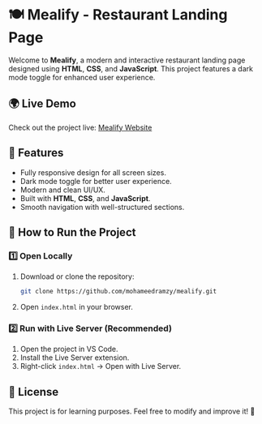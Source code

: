 # 🍽️ Mealify - Restaurant Landing Page

Welcome to **Mealify**, a modern and interactive restaurant landing page designed using **HTML**, **CSS**, and **JavaScript**. This project features a dark mode toggle for enhanced user experience.

## 🌍 Live Demo

Check out the project live: [Mealify Website](https://mealify-w55s.vercel.app/)

## 📌 Features

-  Fully responsive design for all screen sizes.
-  Dark mode toggle for better user experience.
-  Modern and clean UI/UX.
-  Built with **HTML**, **CSS**, and **JavaScript**.
-  Smooth navigation with well-structured sections.

## 🚀 How to Run the Project

### 1️⃣ Open Locally

1. Download or clone the repository:
   ```sh
   git clone https://github.com/mohameedramzy/mealify.git
   ```
2. Open `index.html` in your browser.

### 2️⃣ Run with Live Server (Recommended)

1. Open the project in VS Code.
2. Install the Live Server extension.
3. Right-click `index.html` → Open with Live Server.

## 📄 License

This project is for learning purposes. Feel free to modify and improve it! 🎉
